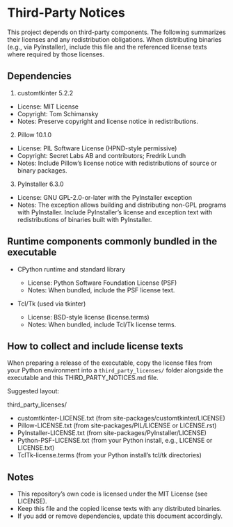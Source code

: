 Third-Party Notices
===================

This project depends on third-party components. The following summarizes their
licenses and any redistribution obligations. When distributing binaries (e.g.,
via PyInstaller), include this file and the referenced license texts where
required by those licenses.

Dependencies
------------

1) customtkinter 5.2.2
- License: MIT License
- Copyright: Tom Schimansky
- Notes: Preserve copyright and license notice in redistributions.

2) Pillow 10.1.0
- License: PIL Software License (HPND-style permissive)
- Copyright: Secret Labs AB and contributors; Fredrik Lundh
- Notes: Include Pillow’s license notice with redistributions of source or binary packages.

3) PyInstaller 6.3.0
- License: GNU GPL-2.0-or-later with the PyInstaller exception
- Notes: The exception allows building and distributing non-GPL programs with PyInstaller. Include PyInstaller’s license and exception text with redistributions of binaries built with PyInstaller.

Runtime components commonly bundled in the executable
----------------------------------------------------

- CPython runtime and standard library
  - License: Python Software Foundation License (PSF)
  - Notes: When bundled, include the PSF license text.

- Tcl/Tk (used via tkinter)
  - License: BSD-style license (license.terms)
  - Notes: When bundled, include Tcl/Tk license terms.

How to collect and include license texts
----------------------------------------

When preparing a release of the executable, copy the license files from your
Python environment into a `third_party_licenses/` folder alongside the
executable and this THIRD_PARTY_NOTICES.md file.

Suggested layout:

third_party_licenses/
- customtkinter-LICENSE.txt    (from site-packages/customtkinter/LICENSE)
- Pillow-LICENSE.txt           (from site-packages/PIL/LICENSE or LICENSE.rst)
- PyInstaller-LICENSE.txt      (from site-packages/PyInstaller/LICENSE)
- Python-PSF-LICENSE.txt       (from your Python install, e.g., LICENSE or LICENSE.txt)
- TclTk-license.terms          (from your Python install’s tcl/tk directories)

Notes
-----

- This repository’s own code is licensed under the MIT License (see LICENSE).
- Keep this file and the copied license texts with any distributed binaries.
- If you add or remove dependencies, update this document accordingly.

